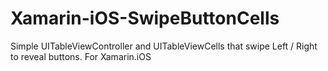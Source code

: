 Xamarin-iOS-SwipeButtonCells
============================

Simple UITableViewController and UITableViewCells that swipe Left / Right to reveal buttons.  For Xamarin.iOS
